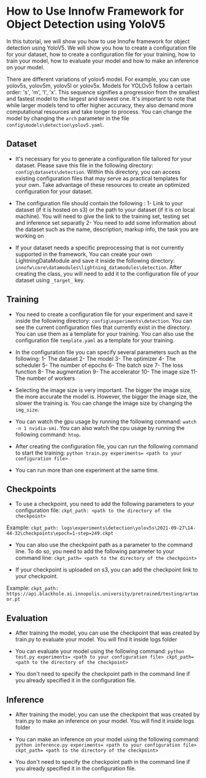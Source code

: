 # How to Use Innofw Framework for Object Detection using YoloV5

In this tutorial, we will show you how to use Innofw framework for object detection using YoloV5. We will show you how to create a configuration file for your dataset, how to create a configuration file for your training, how to train your model, how to evaluate your model and how to make an inference on your model.

There are different variations of yolov5 model. For example, you can use yolov5s, yolov5m, yolov5l or yolov5x. Models for YOLOv5 follow a certain order: 's', 'm', 'l', 'x'. This sequence signifies a progression from the smallest and fastest model to the largest and slowest one. It's important to note that while larger models tend to offer higher accuracy, they also demand more computational resources and take longer to process. You can change the model by changing the `arch` parameter in the file `config\models\detection\yolov5.yaml`.

## Dataset
* It's necessary for you to generate a configuration file tailored for your dataset. Please save this file in the following directory: `config\datasets\detection`. Within this directory, you can access existing configuration files that may serve as practical templates for your own. Take advantage of these resources to create an optimized configuration for your dataset.

* The configuration file should contain the following :
    1- Link to your dataset (if it is hosted on s3) or the path to your dataset (if it is on local machine). You will need to give the link to the training set, testing set and inference set separatly
    2- You need to add some information about the dataset such as the name, description, markup info, the task you are working on

* If your dataset needs a specific preprocessing that is not currently supported in the framework, You can create your own LightningDataModule and save it inside the following directory: `innofw\core\datamodules\lightning_datamodules\detection`. After creating the class, you will need to add it to the configuration file of your dataset using `_target_` key.

## Training
* You need to create a configuration file for your experiment and save it inside the following directory: `config\experiments\detection`. You can see the current configuration files that currently exist in the directory. You can use them as a template for your training. You can also use the configuration file `template.yaml` as a template for your training.

* In the configuration file you can specify several parameters such as the following:
    1- The dataset
    2- The model
    3- The optimizer
    4- The scheduler
    5- The number of epochs
    6- The batch size
    7- The loss function
    8- The augmentation
    9- The accelerator
    10- The image size
    11- The number of workers


* Selecting the image size is very important. The bigger the image size, the more accurate the model is. However, the bigger the image size, the slower the training is. You can change the image size by changing the `img_size`.
* You can watch the gpu usage by running the following command: `watch -n 1 nvidia-smi`. You can also watch the cpu usage by running the following command: `htop`.
* After creating the configuration file, you can run the following command to start the training: `python train.py experiments= <path to your configuration file>`
* You can run more than one experiment at the same time.

## Checkpoints

* To use a checkpoint, you need to add the following parameters to your configuration file: `ckpt_path: <path to the directory of the checkpoint>` 

Example: `ckpt_path: logs\experiments\detection\yolov5s\2021-09-27\14-44-32\checkpoints\epoch=1-step=249.ckpt`

* You can also use the checkpoint path as a parameter to the command line. To do so, you need to add the following parameter to your command line: `ckpt_path= <path to the directory of the checkpoint>`

* If your checkpoint is uploaded on s3, you can add the checkpoint link to your checkpoint.

Example: `ckpt_path: https://api.blackhole.ai.innopolis.university/pretrained/testing/artaxor.pt`


## Evaluation 

* After training the model, you can use the checkpoint that was created by train.py to evaluate your model. You will find it inside logs folder

* You can evaluate your model using the following command: `python test.py experiments= <path to your configuration file> ckpt_path= <path to the directory of the checkpoint>`

* You don't need to specify the checkpoint path in the command line if you already specified it in the configuration file.

## Inference

* After training the model, you can use the checkpoint that was created by train.py to make an inference on your model. You will find it inside logs folder

* You can make an inference on your model using the following command: `python inference.py experiments= <path to your configuration file> ckpt_path= <path to the directory of the checkpoint>`

* You don't need to specify the checkpoint path in the command line if you already specified it in the configuration file.